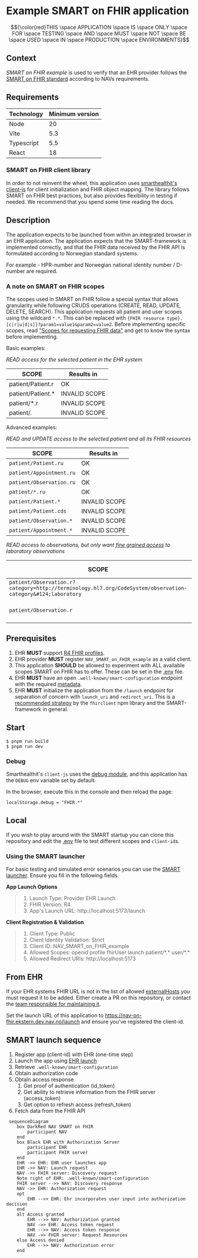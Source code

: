 # Example SMART on FHIR application

$${\color{red}THIS \space APPLICATION \space IS \space ONLY \space FOR \space TESTING \space AND \space MUST \space NOT \space BE \space USED \space IN \space PRODUCTION \space ENVIRONMENTS}$$

## Context

_SMART on FHIR example_ is used to verify that an EHR provider follows
the [SMART on FHIR standard](http://hl7.org/fhir/smart-app-launch/ImplementationGuide/hl7.fhir.uv.smart-app-launch)
according to NAVs requirements.

## Requirements

| Technology | Minimum version |
|------------|-----------------|
| Node       | 20              |
| Vite       | 5.3             |
| Typescript | 5.5             |
| React      | 18              |

### SMART on FHIR client library

In order to not reinvent the wheel, this application
uses [smarthealthit's client-js](https://docs.smarthealthit.org/client-js/client) for client initialization and FHIR
object mapping. The library follows SMART on FHIR best practices, but also provides flexibility in testing if needed. We
recommend that you spend some time reading the docs.

## Description

The application expects to be launched from within an integrated browser in an EHR application. The application expects
that the SMART-framework is implemented correctly, and that the FHIR data received by the FHIR API is formulated
according to Norwegian standard systems.

For example - HPR-number and Norwegian national identity number / D-number are required.

### A note on SMART on FHIR scopes

The scopes used in SMART on FHIR follow a special syntax that allows granularity while following CRUDS operations
(CREATE, READ, UPDATE, DELETE, SEARCH). This application requests all patient and user scopes using the wildcard `*.*`.
This can be replaced with `{FHIR resource type}.[c|r|u|d|s]}?param1=value1&param2=value2`. Before implementing
specific scopes, read ["Scopes for requesting FHIR data"](https://build.fhir.org/ig/HL7/smart-app-launch/scopes-and-launch-context.html#fhir-resource-scope-syntax)
and get to know the syntax before implementing.

Basic examples:

_READ access for the selected patient in the EHR system_

| SCOPE             | Results in    |
|-------------------|---------------|
| patient/Patient.r | OK            |
| patient/Patient.* | INVALID SCOPE |
| patient/*.r       | INVALID SCOPE |
| patient/*.*       | INVALID SCOPE |

Advanced examples:

_READ and UPDATE access to the selected patient and all its FHIR resources_

| SCOPE                    | Results in    |
|--------------------------|---------------|
| `patient/Patient.ru`     | OK            |
| `patient/Appointment.ru` | OK            |
| `patient/Observation.ru` | OK            |
| `patient/*.ru`           | OK            |
| `patient/Patient.*`      | INVALID SCOPE |
| `patient/Patient.cds`    | INVALID SCOPE |
| `patient/Observation.*`  | INVALID SCOPE |
| `patient/Appointment.*`  | INVALID SCOPE |

_READ access to observations, but only want [fine grained access](https://build.fhir.org/ig/HL7/smart-app-launch/scopes-and-launch-context.html#finer-grained-resource-constraints-using-search-parameters) to laboratory observations_

| SCOPE                                                                                                       | Results in                |
|-------------------------------------------------------------------------------------------------------------|---------------------------|
| `patient/Observation.r?category=http://terminology.hl7.org/CodeSystem/observation-category&#124;laboratory` | OK                        |
| `patient/Observation.r`                                                                                     | OK (but undesired result) |


## Prerequisites

1. EHR **MUST** support [R4 FHIR profiles](https://hl7.org/fhir/R4/).
2. EHR provider **MUST** register `NAV_SMART_on_FHIR_example` as a valid client.
3. This application **SHOULD** be allowed to experiment with ALL available scopes SMART on FHIR has to offer. These can
   be set in the [.env](.env) file.
4. EHR **MUST** have an open `.well-known/smart-configuration` endpoint with the
   required [metadata](https://hl7.org/fhir/smart-app-launch/STU2.2/conformance.html#metadata).
5. EHR **MUST** initialize the application from the `/launch` endpoint for separation of concern with `launch_uri`
   and `redirect_uri`. This is
   a [recommended strategy](https://github.com/smart-on-fhir/client-js/blob/master/src/types.d.ts#L40-L59) by
   the `fhirclient` npm library and the SMART-framework in general.

## Start

```
$ pnpm run build
$ pnpm run dev
```

### Debug

Smarthealthit's `client-js` uses the [debug module](https://www.npmjs.com/package/debug), and this application
has the `DEBUG` env variable set by default.

In the browser, execute this in the console and then reload the page:

`localStorage.debug = "FHIR.*"`

## Local

If you wish to play around with the SMART startup you can clone this repository and edit the
[.env](.env) file to test different scopes and `client-id`s.

### Using the SMART launcher

For basic testing and simulated error scenarios you can use the [SMART launcher](https://launch.smarthealthit.org/).
Ensure you fill in the following fields.

**App Launch Options**
> 1. Launch Type: Provider EHR Launch
> 2. FHIR Version: R4
> 3. App's Launch URL: http://localhost:5173/launch

**Client Registration & Validation**
> 1. Client Type: Public
> 2. Client Identity Validation: Strict
> 3. Client ID: NAV_SMART_on_FHIR_example
> 4. Allowed Scopes: openid profile fhirUser launch patient/\*.\* user/\*.\*
> 5. Allowed Redirect URIs: http://localhost:5173

## From EHR

If your EHR systems FHIR URL is not in the list of allowed [externalHosts](.nais/dev-gcp.json) you must request it to be added.
Either create a PR on this repository, or contact the [team responsible for maintaining it](https://github.com/orgs/navikt/teams/helseopplysninger).

Set the launch URL of this application to https://nav-on-fhir.ekstern.dev.nav.no/launch and ensure you've registered the
client-id.

## SMART launch sequence

1. Register app (client-id) with EHR (one-time step)
2. Launch the app using [EHR launch](https://hl7.org/fhir/smart-app-launch/STU2.2/app-launch.html#launch-app-ehr-launch)
3. Retrieve `.well-known/smart-configuration`
4. Obtain authorization code
5. Obtain access response
    1. Get proof of authentication (id_token)
    2. Get ability to retrieve information from the FHIR server (access_token)
    3. Get option to refresh access (refresh_token)
6. Fetch data from the FHIR API

```mermaid
 sequenceDiagram
    box DarkRed NAV SMART on FHIR
        participant NAV
    end
    box Black EHR with Authorization Server
        participant EHR
        participant FHIR server
    end
    EHR ->> EHR: EHR user launches app
    EHR ->> NAV: Launch request
    NAV ->> FHIR server: Discovery request
    Note right of EHR: .well-known/smart-configuration
    FHIR server -->> NAV: Discovery response
    NAV ->> EHR: Authorization request
    opt
        EHR -->> EHR: Ehr incorporates user input into authorization decision
    end
    alt Access granted
        EHR -->> NAV: Authorization granted
        NAV ->> EHR: Access token request
        EHR -->> NAV: Access token response
        NAV ->> FHIR server: Request Resources
    else Access denied
        EHR -->> NAV: Authorization error
    end
```
